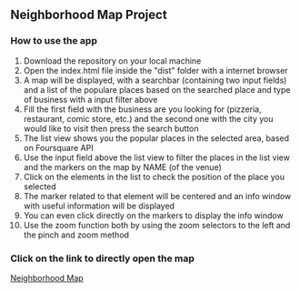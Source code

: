 ## Neighborhood Map Project

### How to use the app

1. Download the repository on your local machine
1. Open the index.html file inside the "dist" folder with a internet browser
1. A map will be displayed, with a searchbar (containing two input fields) and a list of the populare places based on the searched place and type of business with a input filter above
1. Fill the first field with the business are you looking for (pizzeria, restaurant, comic store, etc.) and the second one with the city you would like to visit then press the search button
1. The list view shows you the popular places in the selected area, based on Foursquare API
1. Use the input field above the list view to filter the places in the list view and the markers on the map by NAME (of the venue)
1. Click on the elements in the list to check the position of the place you selected
1. The marker related to that element will be centered and an info window with useful information will be displayed
1. You can even click directly on the markers to display the info window
1. Use the zoom function both by using the zoom selectors to the left and the pinch and zoom method

### Click on the link to directly open the map

[Neighborhood Map](http://jackspinoff.github.io/dist/index.html)

